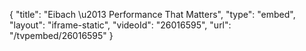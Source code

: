 {
    "title": "Eibach \u2013 Performance That Matters",
    "type": "embed",
    "layout": "iframe-static",
    "videoId": "26016595",
    "url": "\/tvpembed\/26016595"
}